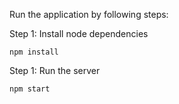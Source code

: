 Run the application by following steps:

Step 1: Install node dependencies

```
npm install
```

Step 1: Run the server

```
npm start
```